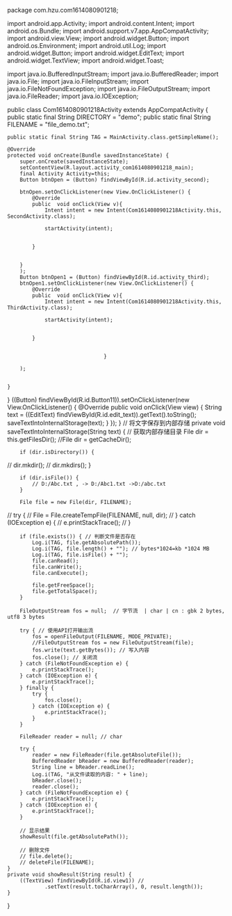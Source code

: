 ﻿package com.hzu.com1614080901218;

import android.app.Activity;
import android.content.Intent;
import android.os.Bundle;
import android.support.v7.app.AppCompatActivity;
import android.view.View;
import android.widget.Button;
import android.os.Environment;
import android.util.Log;
import android.widget.Button;
import android.widget.EditText;
import android.widget.TextView;
import android.widget.Toast;

import java.io.BufferedInputStream;
import java.io.BufferedReader;
import java.io.File;
import java.io.FileInputStream;
import java.io.FileNotFoundException;
import java.io.FileOutputStream;
import java.io.FileReader;
import java.io.IOException;




public  class Com1614080901218Activity extends AppCompatActivity  {
public static final String DIRECTORY = "demo";
    public static final String FILENAME = "file_demo.txt";

    public static final String TAG = MainActivity.class.getSimpleName();

    @Override
    protected void onCreate(Bundle savedInstanceState) {
        super.onCreate(savedInstanceState);
        setContentView(R.layout.activity_com1614080901218_main);
        final Activity Activity=this;
        Button btnOpen = (Button) findViewById(R.id.activity_second);

        btnOpen.setOnClickListener(new View.OnClickListener() {
            @Override
            public  void onClick(View v){
                Intent intent = new Intent(Com1614080901218Activity.this, SecondActivity.class);

                startActivity(intent);

                
            }


        }
        );
        Button btnOpen1 = (Button) findViewById(R.id.activity_third);
        btnOpen1.setOnClickListener(new View.OnClickListener() {
            @Override
            public  void onClick(View v){
                Intent intent = new Intent(Com1614080901218Activity.this, ThirdActivity.class);

                startActivity(intent);

                
            }


                                   }

        );


    }


}
 ((Button) findViewById(R.id.Button11)).setOnClickListener(new View.OnClickListener() {
            @Override
            public void onClick(View view) {
                String text = ((EditText) findViewById(R.id.edit_text)).getText().toString();
                saveTextIntoInternalStorage(text);
            }
        });
    }
    // 将文字保存到内部存储
    private void saveTextIntoInternalStorage(String text) {
        // 获取内部存储目录
        File dir = this.getFilesDir();
        //File dir = getCacheDir();

        if (dir.isDirectory()) {
//            dir.mkdir();
//            dir.mkdirs();
        }

        if (dir.isFile()) {
            // D:/Abc.txt , -> D:/Abc1.txt ->D:/abc.txt
        }

        File file = new File(dir, FILENAME);

//        try {
//            File = File.createTempFile(FILENAME, null, dir);
//        } catch (IOException e) {
//            e.printStackTrace();
//        }

        if (file.exists()) { // 判断文件是否存在
            Log.i(TAG, file.getAbsolutePath());
            Log.i(TAG, file.length() + ""); // bytes*1024=kb *1024 MB
            Log.i(TAG, file.isFile() + "");
            file.canRead();
            file.canWrite();
            file.canExecute();

            file.getFreeSpace();
            file.getTotalSpace();
        }

        FileOutputStream fos = null;  // 字节流  | char | cn : gbk 2 bytes, utf8 3 bytes

        try { // 使用API打开输出流
            fos = openFileOutput(FILENAME, MODE_PRIVATE);
            //FileOutputStream fos = new FileOutputStream(file);
            fos.write(text.getBytes()); // 写入内容
            fos.close(); // 关闭流
        } catch (FileNotFoundException e) {
            e.printStackTrace();
        } catch (IOException e) {
            e.printStackTrace();
        } finally {
            try {
                fos.close();
            } catch (IOException e) {
                e.printStackTrace();
            }
        }

        FileReader reader = null; // char

        try {
            reader = new FileReader(file.getAbsoluteFile());
            BufferedReader bReader = new BufferedReader(reader);
            String line = bReader.readLine();
            Log.i(TAG, "从文件读取的内容: " + line);
            bReader.close();
            reader.close();
        } catch (FileNotFoundException e) {
            e.printStackTrace();
        } catch (IOException e) {
            e.printStackTrace();
        }

        // 显示结果
        showResult(file.getAbsolutePath());

        // 删除文件
        // file.delete();
        // deleteFile(FILENAME);
    }
    private void showResult(String result) {
        ((TextView) findViewById(R.id.view1)) //
                .setText(result.toCharArray(), 0, result.length());
    }
}

